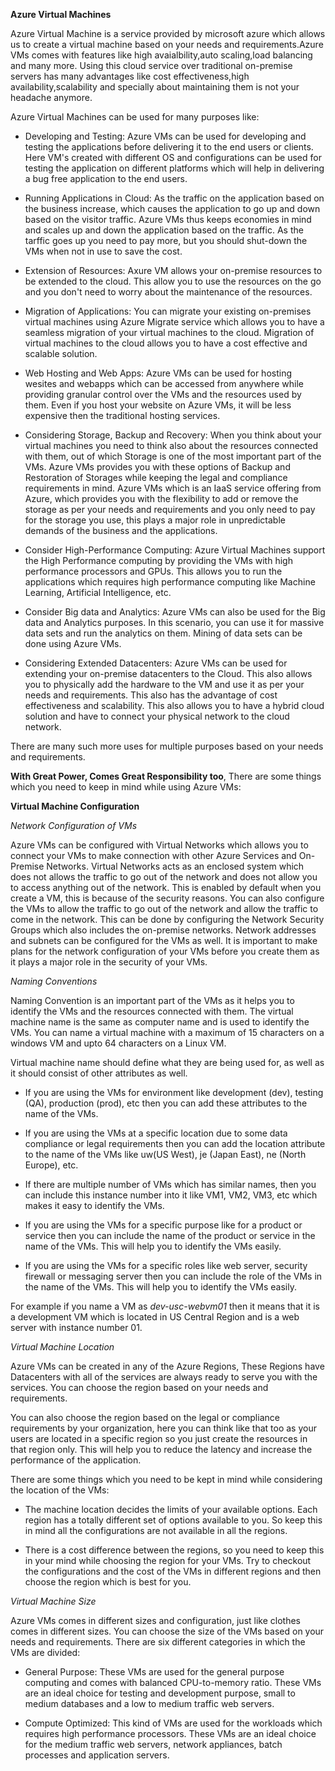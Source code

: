 **Azure Virtual Machines**

Azure Virtual Machine is a service provided by microsoft azure which allows us to create a virtual machine based on your needs and requirements.Azure VMs comes with features like high avaialbility,auto scaling,load balancing and many more. Using this cloud service over traditional on-premise servers has many advantages like cost effectiveness,high availability,scalability and specially about maintaining them is not your headache anymore.

Azure Virtual Machines can be used for many purposes like:

- Developing and Testing: Azure VMs can be used for developing and testing the applications before delivering it to the end users or clients. Here VM's created with different OS and configurations can be used for testing the application on different platforms which will help in delivering a bug free application to the end users.

- Running Applications in Cloud: As the traffic on the application based on the business increase, which causes the application to go up and down based on the visitor traffic. Azure VMs thus keeps economies in mind and scales up and down the application based on the traffic. As the tarffic goes up you need to pay more, but you should shut-down the VMs when not in use to save the cost.

- Extension of Resources: Axure VM allows your on-premise resources to be extended to the cloud. This allow you to use the resources on the go and you don't need to worry about the maintenance of the resources.

- Migration of Applications: You can migrate your existing on-premises virtual machines using Azure Migrate service which allows you to have a seamless migration of your virtual machines to the cloud. Migration of virtual machines to the cloud allows you to have a cost effective and scalable solution.

- Web Hosting and Web Apps: Azure VMs can be used for hosting wesites and webapps which can be accessed from anywhere while providing granular control over the VMs and the resources used by them. Even if you host your website on Azure VMs, it will be less expensive then the traditional hosting services.

- Considering Storage, Backup and Recovery: When you think about your virtual machines you need to think also about the resources connected with them, out of which Storage is one of the most important part of the VMs. Azure VMs provides you with these options of Backup and Restoration of Storages while keeping the legal and compliance requirements in mind. Azure VMs which is an IaaS service offering from Azure, which provides you with the flexibility to add or remove the storage as per your needs and requirements and you only need to pay for the storage you use, this plays a major role in unpredictable demands of the business and the applications.

- Consider High-Performance Computing: Azure Virtual Machines support the High Performance computing by providing the VMs with high performance processors and GPUs. This allows you to run the applications which requires high performance computing like Machine Learning, Artificial Intelligence, etc.

- Consider Big data and Analytics: Azure VMs can also be used for the Big data and Analytics purposes. In this scenario, you can use it for massive data sets and run the analytics on them. Mining of data sets can be done using Azure VMs. 

- Considering Extended Datacenters: Azure VMs can be used for extending your on-premise datacenters to the Cloud. This also allows you to physically add the hardware to the VM and use it as per your needs and requirements. This also has the advantage of cost effectiveness and scalability. This also allows you to have a hybrid cloud solution and have to connect your physical network to the cloud network.

There are many such more uses for multiple purposes based on your needs and requirements.

**With Great Power, Comes Great Responsibility too**, There are some things which you need to keep in mind while using Azure VMs:

**Virtual Machine Configuration**

*Network Configuration of VMs*

Azure VMs can be configured with Virtual Networks which allows you to connect your VMs to make connection with other Azure Services and On-Premise Networks. Virtual Networks acts as an enclosed system which does not allows the traffic to go out of the network and does not allow you to access anything out of the network. This is enabled by default when you create a VM, this is because of the security reasons. You can also configure the VMs to allow the traffic to go out of the network and allow the traffic to come in the network. This can be done by configuring the Network Security Groups which also includes the on-premise networks. Network addresses and subnets can be configured for the VMs as well. It is important to make plans for the network configuration of your VMs before you create them as it plays a major role in the security of your VMs.

*Naming Conventions*

Naming Convention is an important part of the VMs as it helps you to identify the VMs and the resources connected with them. The virtual machine name is the same as computer name and is used to identify the VMs. You can name a virtual machine with a maximum of 15 characters on a windows VM and upto 64 characters on a Linux VM.

Virtual machine name should define what they are being used for, as well as it should consist of other attributes as well.

- If you are using the VMs for environment like development (dev), testing (QA), production (prod), etc then you can add these attributes to the name of the VMs.

- If you are using the VMs at a specific location due to some data compliance or legal requirements then you can add the location attribute to the name of the VMs like uw(US West), je (Japan East), ne (North Europe), etc.

- If there are multiple number of VMs which has similar names, then you can include this instance number into it like VM1, VM2, VM3, etc which makes it easy to identify the VMs.

- If you are using the VMs for a specific purpose like for a product or service then you can include the name of the product or service in the name of the VMs. This will help you to identify the VMs easily.

- If you are using the VMs for a specific roles like web server, security firewall or messaging server then you can include the role of the VMs in the name of the VMs. This will help you to identify the VMs easily.

For example if you name a VM as *dev-usc-webvm01* then it means that it is a development VM which is located in US Central Region and is a web server with instance number 01.

*Virtual Machine Location*

Azure VMs can be created in any of the Azure Regions, These Regions have Datacenters with all of the services are always ready to serve you with the services. You can choose the region based on your needs and requirements. 

You can also choose the region based on the legal or compliance requirements by your organization, here you can think like that too as your users are located in a specific region so you just create the resources in that region only. This will help you to reduce the latency and increase the performance of the application.

There are some things which you need to be kept in mind while considering the location of the VMs:

- The machine location decides the limits of your available options. Each region has a totally different set of options available to you. So keep this in mind all the configurations are not available in all the regions.

- There is a cost difference between the regions, so you need to keep this in your mind while choosing the region for your VMs. Try to checkout the configurations and the cost of the VMs in different regions and then choose the region which is best for you.

*Virtual Machine Size*

Azure VMs comes in different sizes and configuration, just like clothes comes in different sizes. You can choose the size of the VMs based on your needs and requirements. There are six different categories in which the VMs are divided:

- General Purpose: These VMs are used for the general purpose computing and comes with balanced CPU-to-memory ratio. These VMs are an ideal choice for testing and development purpose, small to medium databases and a low to medium traffic web servers.

- Compute Optimized: This kind of VMs are used for the workloads which requires high performance processors. These VMs are an ideal choice for the medium traffic web servers, network appliances, batch processes and application servers.

